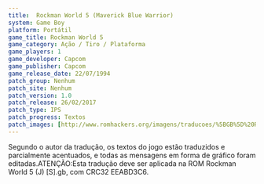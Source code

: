 ```yaml
---
title:  Rockman World 5 (Maverick Blue Warrior)
system: Game Boy
platform: Portátil
game_title: Rockman World 5
game_category: Ação / Tiro / Plataforma
game_players: 1
game_developer: Capcom
game_publisher: Capcom
game_release_date: 22/07/1994
patch_group: Nenhum
patch_site: Nenhum
patch_version: 1.0
patch_release: 26/02/2017
patch_type: IPS
patch_progress: Textos
patch_images: [http://www.romhackers.org/imagens/traducoes/%5BGB%5D%20Rockman%20World%205%20-%20Maverick%20Blue%20Warrior%20-%2001.png,http://www.romhackers.org/imagens/traducoes/%5BGB%5D%20Rockman%20World%205%20-%20Maverick%20Blue%20Warrior%20-%2002.png,http://www.romhackers.org/imagens/traducoes/%5BGB%5D%20Rockman%20World%205%20-%20Maverick%20Blue%20Warrior%20-%2003.png]
---
```

Segundo o autor da tradução, os textos do jogo estão traduzidos e parcialmente acentuados, e todas as mensagens em forma de gráfico foram editadas.ATENÇÃO:Esta tradução deve ser aplicada na ROM Rockman World 5 (J) [S].gb, com CRC32 EEABD3C6.
